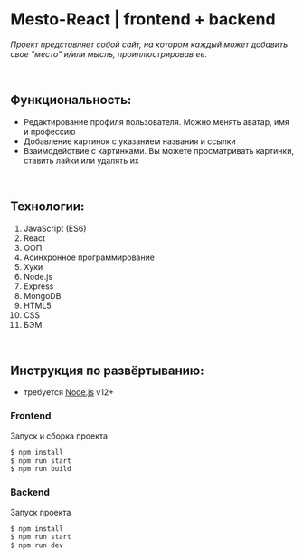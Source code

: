 # __Mesto-React | frontend + backend__

 _Проект представляет собой сайт, на котором каждый может добавить свое "место" и/или мысль, проиллюстрировав ее._

<br />

## __Функциональность:__

* Редактирование профиля пользователя. Можно менять аватар, имя и профессию
* Добавление картинок с указанием названия и ссылки
* Взаимодействие с картинками. Вы можете просматривать картинки, ставить лайки или удалять их

<br />

## __Технологии:__
1. JavaScript (ES6)
2. React
3. ООП
4. Асинхронное программирование
5. Хуки
6. Node.js
7. Express
8. MongoDB
9. HTML5
10. CSS
11. БЭМ

 <br />

## __Инструкция по развёртыванию:__

* требуется [Node.js](https://nodejs.org/) v12+

### Frontend

Запуск и сборка проекта

```sh
$ npm install
$ npm run start
$ npm run build
```

### Backend

Запуск проекта

```sh
$ npm install
$ npm run start
$ npm run dev
```
<!-- ### :link: frontend - [https://mesto-datura.students.nomoredomains.club](https://mesto-datura.students.nomoredomains.club)

### :link: backend - [https://api.mesto-datura.students.nomoredomains.club](https://api.mesto-datura.students.nomoredomains.club)

* публичный IP-адрес сервера: 178.154.201.100 -->
